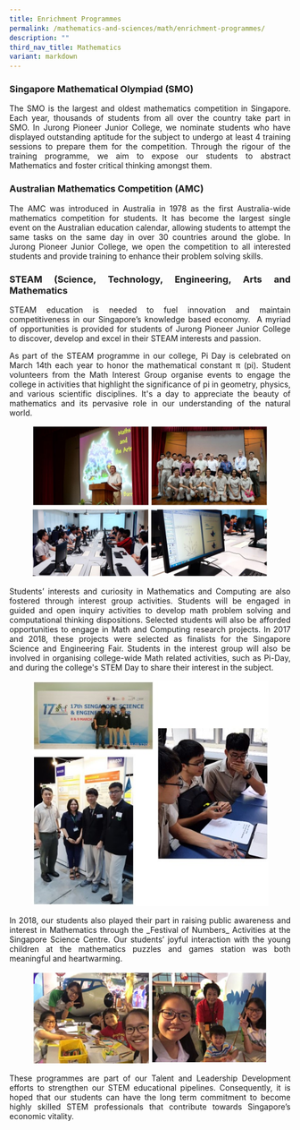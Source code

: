 ```yaml
---
title: Enrichment Programmes
permalink: /mathematics-and-sciences/math/enrichment-programmes/
description: ""
third_nav_title: Mathematics
variant: markdown
---
```

<h3><strong>Singapore Mathematical Olympiad (SMO)</strong></h3>
<div align="justify">
<p>
The SMO is the largest and oldest mathematics competition in Singapore. Each year, thousands of students from all over the country take part in SMO. In Jurong Pioneer Junior College, we nominate students who have displayed outstanding aptitude for the subject to undergo at least 4 training sessions to prepare them for the competition. Through the rigour of the training programme, we aim to expose our students to abstract Mathematics and foster critical thinking amongst them.
</p>

<h3><strong>Australian Mathematics Competition (AMC)</strong></h3>
<p>
The AMC was introduced in Australia in 1978 as the first Australia-wide mathematics competition for students. It has become the largest single event on the Australian education calendar, allowing students to attempt the same tasks on the same day in over 30 countries around the globe. In Jurong Pioneer Junior College, we open the competition to all interested students and provide training to enhance their problem solving skills.</p>

<h3><strong> STEAM (Science, Technology, Engineering, Arts and Mathematics</strong></h3>
<p>STEAM education is needed to fuel innovation and maintain competitiveness in our Singapore’s knowledge based economy.&nbsp; A myriad of opportunities is provided for students of Jurong Pioneer Junior College to discover, develop and excel in their STEAM interests and passion.</p>

<p>As part of the STEAM programme in our college, Pi Day is celebrated on March 14th each year to honor the mathematical constant π (pi). Student volunteers from the Math Interest Group organise events to engage the college in activities that highlight the significance of pi in geometry, physics, and various scientific disciplines. It's a day to appreciate the beauty of mathematics and its pervasive role in our understanding of the natural world.
</p>

	
	
	
	
	
<figure>
<img src="/images/Maths%201.jpg">
<img src="/images/Maths%202.jpg"></figure>

<p>
Students’ interests and curiosity in Mathematics and Computing are also fostered through interest group activities. Students will be engaged in guided and open inquiry activities to develop math problem solving and computational thinking dispositions. Selected students will also be afforded opportunities to engage in Math and Computing research projects. In 2017 and 2018, these projects were selected as finalists for the Singapore Science and Engineering Fair. Students in the interest group will also be involved in organising college-wide Math related activities, such as Pi-Day, and during the college's STEM Day to share their interest in the subject.
</p>

<figure>
<img src="/images/Maths3.jpg"></figure>

<p>
In 2018, our students also played their part in raising public awareness and interest in Mathematics through the&nbsp;_Festival of Numbers_&nbsp;Activities at the Singapore Science Centre. Our students’ joyful interaction with the young children at the mathematics puzzles and games station was both meaningful and heartwarming.</p>

<figure>
<img src="/images/Maths%204.jpg"></figure>
<p>
These programmes are part of our Talent and Leadership Development efforts to strengthen our STEM educational pipelines. Consequently, it is hoped that our students can have the long term commitment to become highly skilled STEM professionals that contribute towards Singapore’s economic vitality.</p></div>